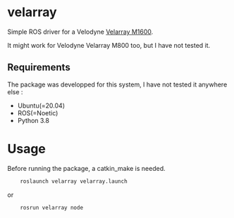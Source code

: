 # velarray
Simple ROS driver for a Velodyne [Velarray M1600](https://velodynelidar.com/products/velarray-m1600/).

It might work for Velodyne Velarray M800 too, but I have not tested it.

## Requirements
The package was developped for this system, I have not tested it anywhere else : 
- Ubuntu(=20.04)
- ROS(=Noetic)
- Python 3.8

# Usage
Before running the package, a catkin_make is needed.

```bash
    roslaunch velarray velarray.launch
```
or 

```bash
    rosrun velarray node
```